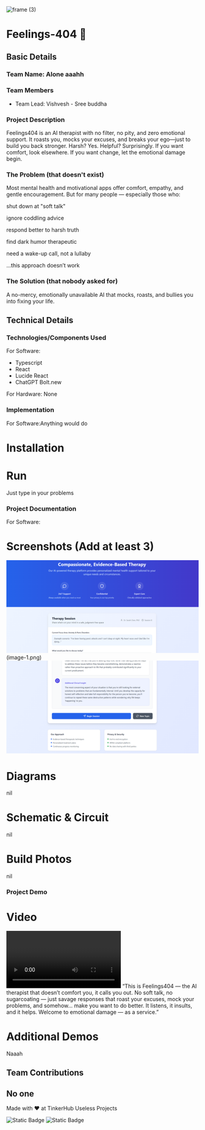 <img width="3188" height="1202" alt="frame (3)" src="https://github.com/user-attachments/assets/517ad8e9-ad22-457d-9538-a9e62d137cd7" />


# Feelings-404 🎯


## Basic Details
### Team Name: Alone aaahh


### Team Members
- Team Lead: Vishvesh - Sree buddha 

### Project Description
Feelings404 is an AI therapist with no filter, no pity, and zero emotional support. It roasts you, mocks your excuses, and breaks your ego—just to build you back stronger. Harsh? Yes. Helpful? Surprisingly. If you want comfort, look elsewhere. If you want change, let the emotional damage begin.

### The Problem (that doesn't exist)
Most mental health and motivational apps offer comfort, empathy, and gentle encouragement. But for many people — especially those who:

shut down at "soft talk"

ignore coddling advice

respond better to harsh truth

find dark humor therapeutic

need a wake-up call, not a lullaby

…this approach doesn’t work

### The Solution (that nobody asked for)
A no-mercy, emotionally unavailable AI that mocks, roasts, and bullies you into fixing your life.

## Technical Details
### Technologies/Components Used
For Software:
-  Typescript
-  React 
-  Lucide React
-  ChatGPT Bolt.new 

For Hardware:
None

### Implementation
For Software:Anything would do 
# Installation


# Run
Just type in your problems 

### Project Documentation
For Software:

# Screenshots (Add at least 3)
![alt text](image.png)
(image-1.png)
![alt text](image-2.png)
# Diagrams
nil

# Schematic & Circuit
nil
# Build Photos
nil

### Project Demo
# Video
<video controls src="20250802-0935-44.1426429.mp4" title="Title"></video>
“This is Feelings404 — the AI therapist that doesn’t comfort you, it calls you out.
No soft talk, no sugarcoating — just savage responses that roast your excuses, mock your problems, and somehow... make you want to do better.
It listens, it insults, and it helps.
Welcome to emotional damage — as a service.”

# Additional Demos
Naaah 

## Team Contributions
No one
---
Made with ❤️ at TinkerHub Useless Projects 

![Static Badge](https://img.shields.io/badge/TinkerHub-24?color=%23000000&link=https%3A%2F%2Fwww.tinkerhub.org%2F)
![Static Badge](https://img.shields.io/badge/UselessProjects--25-25?link=https%3A%2F%2Fwww.tinkerhub.org%2Fevents%2FQ2Q1TQKX6Q%2FUseless%2520Projects)



